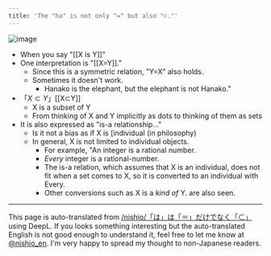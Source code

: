 ```yaml
---
title: 'The "ha" is not only "=" but also "⊂."'
---
```


![image](https://gyazo.com/dcdbd128777ffa8ecdd45c188744e424/thumb/1000)
- When you say "[[X is Y]]"
- One interpretation is "[[X=Y]]."
    - Since this is a symmetric relation, "Y=X" also holds.
    - Sometimes it doesn't work.
        - Hanako is the elephant, but the elephant is not Hanako."
- 「$X \subset Y$」[[X⊂Y]]
    - X is a subset of Y
    - From thinking of X and Y implicitly as dots to thinking of them as sets
- It is also expressed as "is-a relationship..."
    - Is it not a bias as if X is [individual (in philosophy)
    - In general, X is not limited to individual objects.
        - For example, "An integer is a rational number.
        - *Every* integer is a rational-number.
        - The is-a relation, which assumes that X is an individual, does not fit when a set comes to X, so it is converted to an individual with Every.
        - Other conversions such as X is a *kind of* Y. are also seen.
---
This page is auto-translated from [/nishio/「は」は「＝」だけでなく「⊂」](https://scrapbox.io/nishio/「は」は「＝」だけでなく「⊂」) using DeepL. If you looks something interesting but the auto-translated English is not good enough to understand it, feel free to let me know at [@nishio_en](https://twitter.com/nishio_en). I'm very happy to spread my thought to non-Japanese readers.